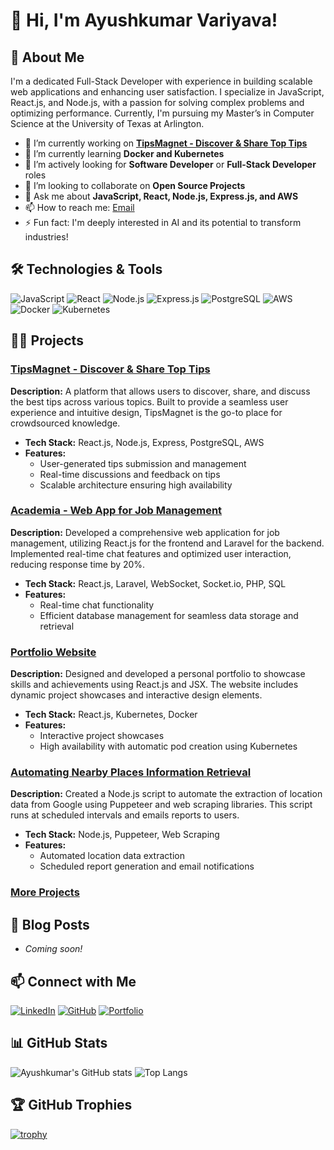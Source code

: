 # 👋 Hi, I'm Ayushkumar Variyava!

## 🌟 About Me

I'm a dedicated Full-Stack Developer with experience in building scalable web applications and enhancing user satisfaction. I specialize in JavaScript, React.js, and Node.js, with a passion for solving complex problems and optimizing performance. Currently, I'm pursuing my Master’s in Computer Science at the University of Texas at Arlington.

- 🔭 I’m currently working on **[TipsMagnet - Discover & Share Top Tips](http://www.tipsmagnet.co/1)**
- 🌱 I’m currently learning **Docker and Kubernetes**
- 👀 I’m actively looking for **Software Developer** or **Full-Stack Developer** roles
- 👯 I’m looking to collaborate on **Open Source Projects**
- 💬 Ask me about **JavaScript, React, Node.js, Express.js, and AWS**
- 📫 How to reach me: [Email](mailto:axv3184@mavs.uta.edu)
- ⚡ Fun fact: I'm deeply interested in AI and its potential to transform industries!

## 🛠️ Technologies & Tools

![JavaScript](https://img.shields.io/badge/JavaScript-F7DF1E?style=for-the-badge&logo=javascript&logoColor=black)
![React](https://img.shields.io/badge/React-20232A?style=for-the-badge&logo=react&logoColor=61DAFB)
![Node.js](https://img.shields.io/badge/Node.js-339933?style=for-the-badge&logo=nodedotjs&logoColor=white)
![Express.js](https://img.shields.io/badge/Express.js-000000?style=for-the-badge&logo=express&logoColor=white)
![PostgreSQL](https://img.shields.io/badge/PostgreSQL-316192?style=for-the-badge&logo=postgresql&logoColor=white)
![AWS](https://img.shields.io/badge/AWS-232F3E?style=for-the-badge&logo=amazonaws&logoColor=white)
![Docker](https://img.shields.io/badge/Docker-2496ED?style=for-the-badge&logo=docker&logoColor=white)
![Kubernetes](https://img.shields.io/badge/Kubernetes-326CE5?style=for-the-badge&logo=kubernetes&logoColor=white)

## 🧑‍💻 Projects

### [TipsMagnet - Discover & Share Top Tips](http://www.tipsmagnet.co/1)
**Description:** A platform that allows users to discover, share, and discuss the best tips across various topics. Built to provide a seamless user experience and intuitive design, TipsMagnet is the go-to place for crowdsourced knowledge.

- **Tech Stack:** React.js, Node.js, Express, PostgreSQL, AWS
- **Features:**
  - User-generated tips submission and management
  - Real-time discussions and feedback on tips
  - Scalable architecture ensuring high availability

### [Academia - Web App for Job Management](https://github.com/ayush9090/academia-web-app)
**Description:** Developed a comprehensive web application for job management, utilizing React.js for the frontend and Laravel for the backend. Implemented real-time chat features and optimized user interaction, reducing response time by 20%.

- **Tech Stack:** React.js, Laravel, WebSocket, Socket.io, PHP, SQL
- **Features:**
  - Real-time chat functionality
  - Efficient database management for seamless data storage and retrieval

### [Portfolio Website](https://ayushvariyava.com)
**Description:** Designed and developed a personal portfolio to showcase skills and achievements using React.js and JSX. The website includes dynamic project showcases and interactive design elements.

- **Tech Stack:** React.js, Kubernetes, Docker
- **Features:**
  - Interactive project showcases
  - High availability with automatic pod creation using Kubernetes

### [Automating Nearby Places Information Retrieval](https://github.com/ayush9090/places-info-retrieval)
**Description:** Created a Node.js script to automate the extraction of location data from Google using Puppeteer and web scraping libraries. This script runs at scheduled intervals and emails reports to users.

- **Tech Stack:** Node.js, Puppeteer, Web Scraping
- **Features:**
  - Automated location data extraction
  - Scheduled report generation and email notifications

### [More Projects](https://github.com/ayush9090?tab=repositories)

## 📝 Blog Posts

- *Coming soon!*

## 📫 Connect with Me

[![LinkedIn](https://img.shields.io/badge/LinkedIn-0077B5?style=for-the-badge&logo=linkedin&logoColor=white)](https://linkedin.com/in/ayush-variayava)
[![GitHub](https://img.shields.io/badge/GitHub-181717?style=for-the-badge&logo=github&logoColor=white)](https://github.com/ayush9090)
[![Portfolio](https://img.shields.io/badge/Portfolio-000000?style=for-the-badge&logo=vercel&logoColor=white)](https://ayushvariyava.com)

## 📊 GitHub Stats

![Ayushkumar's GitHub stats](https://github-readme-stats.vercel.app/api?username=ayush9090&show_icons=true&theme=radical)
![Top Langs](https://github-readme-stats.vercel.app/api/top-langs/?username=ayush9090&layout=compact&theme=radical)

## 🏆 GitHub Trophies

[![trophy](https://github-profile-trophy.vercel.app/?username=ayush9090&theme=onedark)](https://github.com/ryo-ma/github-profile-trophy)


